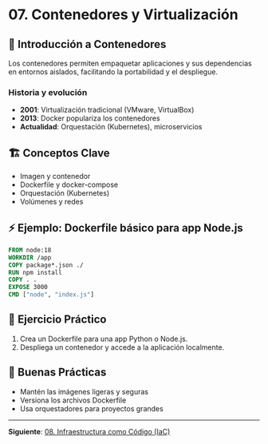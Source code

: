 # 07. Contenedores y Virtualización

## 🐳 Introducción a Contenedores

Los contenedores permiten empaquetar aplicaciones y sus dependencias en entornos aislados, facilitando la portabilidad y el despliegue.

### Historia y evolución

- **2001**: Virtualización tradicional (VMware, VirtualBox)
- **2013**: Docker populariza los contenedores
- **Actualidad**: Orquestación (Kubernetes), microservicios

## 🏗️ Conceptos Clave

- Imagen y contenedor
- Dockerfile y docker-compose
- Orquestación (Kubernetes)
- Volúmenes y redes

## ⚡ Ejemplo: Dockerfile básico para app Node.js

```dockerfile
FROM node:18
WORKDIR /app
COPY package*.json ./
RUN npm install
COPY . .
EXPOSE 3000
CMD ["node", "index.js"]
```

## 📝 Ejercicio Práctico

1. Crea un Dockerfile para una app Python o Node.js.
2. Despliega un contenedor y accede a la aplicación localmente.

## 🎯 Buenas Prácticas

- Mantén las imágenes ligeras y seguras
- Versiona los archivos Dockerfile
- Usa orquestadores para proyectos grandes

---

**Siguiente**: [08. Infraestructura como Código (IaC)](./08-iac.md)
